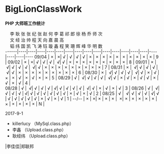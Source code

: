 # BigLionClassWork
**PHP 大师班工作统计**

        李   耿   张   张   纪   张   赵   何   李   葛   祁   郎   徐   杨   乔   师   次  
        文   经   治        帅                       程   天        向   嘉   晨   高       
        韬   纬   国   凯   飞   涛   钰   璇   鑫   程   笑   珊   辉   峰   华   明   数  
------|----|----|----|----|----|----|----|----|----|----|----|----|----|----|----|----|----|----
09/04 | × |  ×| √ | √ | √ | √ | × | × | × | × | × | × | × | × | × | × | 9  |
09/02 | × |  ×| √ | √ | √ |  √| √ | × | × | × | × | × | × | × | × | × | 8  |
09/01 | × |  √| √ | √ | √ |  √| √ | × | × | × | × | × | × | × | × | × | 7  |
08/31 | × |  √| √ | √ | √ |  √| √ | × | × | × | × | × | × | × | × | × | 6  |
08/30 | × |  √| √ | √ | √ |  √| √ | × | √ | × | × | √ | × | √ | × | × | 5  |
08/29 | √ |  √| √ | √ | √ |  √| √ | × | √ | × | √ | √ | × | √ | × | √ | 4  |  
08/28 | √ |  √| √ | √ | √ |  √| √ | √ | √ | √ |  √| √ | × | √ | × | √ | 3  |
08/26 | √ |  √| √ | √ | √ |  √| √ | √ | √ | √ | √ | √ | × | √ | × | √ | 2  |
08/25 | √ |  √| √ | √ | √ |  √| √ | √ | √ | √ | √ | √ | × | √ | × | √ | 1  |
--/-- | × |  ×| × | × | × |  ×| × | × | × | × | × | × | × | × | × | × | N  |


2017-9-1 
- killerlucy （MySql.class.php）
- 李鑫 （Upload.class.php）
- 耿经纬 （Upload.class.php）


|李佳佳|郑联邦
